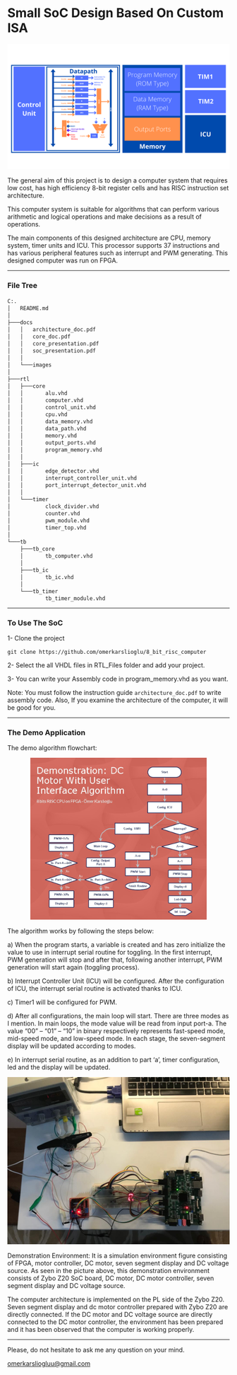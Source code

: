 # Small SoC Design Based On Custom ISA

<p align="center">
  <img title="" alt="SoC Architecture" src="docs/images/arch.png"width="700" height="auto">
</p>

The general aim of this project is to design a computer system that requires low cost, has high efficiency 8-bit register cells and has RISC instruction set architecture. 

This computer system is suitable for algorithms that can perform various arithmetic and logical operations and make decisions as a result of operations. 

The main components of this designed architecture are CPU, memory system, timer units and ICU. This processor supports 37 instructions and has various peripheral features such as interrupt and PWM generating. This designed computer was run on FPGA.

---

### File Tree

```
C:.
│   README.md
│
├───docs
│   │   architecture_doc.pdf
│   │   core_doc.pdf
│   │   core_presentation.pdf
│   │   soc_presentation.pdf
│   │
│   └───images
│
├───rtl
│   ├───core
│   │       alu.vhd
│   │       computer.vhd
│   │       control_unit.vhd
│   │       cpu.vhd
│   │       data_memory.vhd
│   │       data_path.vhd
│   │       memory.vhd
│   │       output_ports.vhd
│   │       program_memory.vhd
│   │
│   ├───ic
│   │       edge_detector.vhd
│   │       interrupt_controller_unit.vhd
│   │       port_interrupt_detector_unit.vhd
│   │
│   └───timer
│           clock_divider.vhd
│           counter.vhd
│           pwm_module.vhd
│           timer_top.vhd
│
└───tb
    ├───tb_core
    │       tb_computer.vhd
    │
    ├───tb_ic
    │       tb_ic.vhd
    │
    └───tb_timer
            tb_timer_module.vhd
```

---

### To Use The SoC

1- Clone the project

```
git clone https://github.com/omerkarslioglu/8_bit_risc_computer
```

2- Select the all VHDL files in RTL_Files folder and add your project.

3- You can write your Assembly code in program_memory.vhd as you want.

Note: You must follow the instruction guide ``architecture_doc.pdf`` to write assembly code. Also, If you examine the architecture of the computer, it will be good for you.

---

### The Demo Application

The demo algorithm flowchart:

<p align="center">
  <img title="" alt="Flowchart For Demo Setup" src="docs/images/demonstration_flowchart.jpg"width="400" height="auto">
</p>

The algorithm works by following the steps below:

a) When the program starts, a variable is created and has zero initialize the value to use in interrupt serial routine for toggling. In the first interrupt, PWM generation will stop and after that, following another interrupt, PWM generation will start again (toggling process).

b) Interrupt Controller Unit (ICU) will be configured. After the configuration of ICU, the interrupt serial routine is activated thanks to ICU.

c) Timer1 will be configured for PWM.

d) After all configurations, the main loop will start. There are three modes as I mention. In main loops, the mode value will be read from input port-a. The value “00” – “01” – “10” in binary respectively represents fast-speed mode, mid-speed mode, and low-speed mode. In each stage, the seven-segment display will be updated according to modes.

e) In interrupt serial routine, as an addition to part ‘a’, timer configuration, led and the display will be updated.

<p align="center">
  <img title="" alt="Flowchart For Demo Setup" src="docs/images/demo_setup.jpeg"width="600" height="auto">
</p>

Demonstration Environment: It is a simulation environment figure consisting of FPGA, motor controller, DC motor, seven segment display and DC voltage source.
As seen in the picture above, this demonstration environment consists of Zybo Z20 SoC board, DC motor, DC motor controller, seven segment display and DC voltage source.

The computer architecture is implemented on the PL side of the Zybo Z20. Seven segment display and dc motor controller prepared with Zybo Z20 are directly connected. If the DC motor and DC voltage source are directly connected to the DC motor controller, the environment has been prepared and it has been observed that the computer is working properly.

---

Please, do not hesitate to ask me any question on your mind.

omerkarsliogluu@gmail.com

